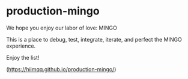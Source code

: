 # production-mingo

We hope you enjoy our labor of love: MINGO

This is a place to debug, test, integrate, iterate, and perfect the MINGO experience.

Enjoy the list!

(https://hiimqq.github.io/production-mingo/)
